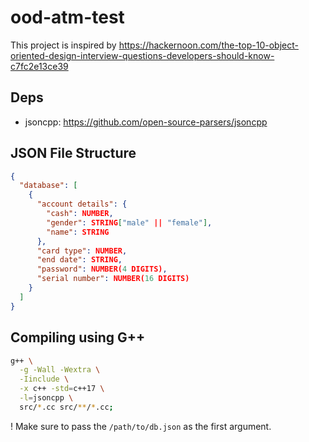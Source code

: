 # ood-atm-test

This project is inspired by <https://hackernoon.com/the-top-10-object-oriented-design-interview-questions-developers-should-know-c7fc2e13ce39>

## Deps

- jsoncpp: <https://github.com/open-source-parsers/jsoncpp>


## JSON File Structure

```json
{
  "database": [
    {
      "account details": {
        "cash": NUMBER,
        "gender": STRING["male" || "female"],
        "name": STRING
      },
      "card type": NUMBER,
      "end date": STRING,
      "password": NUMBER(4 DIGITS),
      "serial number": NUMBER(16 DIGITS)
    }
  ]
}
```

## Compiling using G++

```sh
g++ \
  -g -Wall -Wextra \
  -Iinclude \
  -x c++ -std=c++17 \
  -l=jsoncpp \
  src/*.cc src/**/*.cc;
```

! Make sure to pass the `/path/to/db.json` as the first argument.

